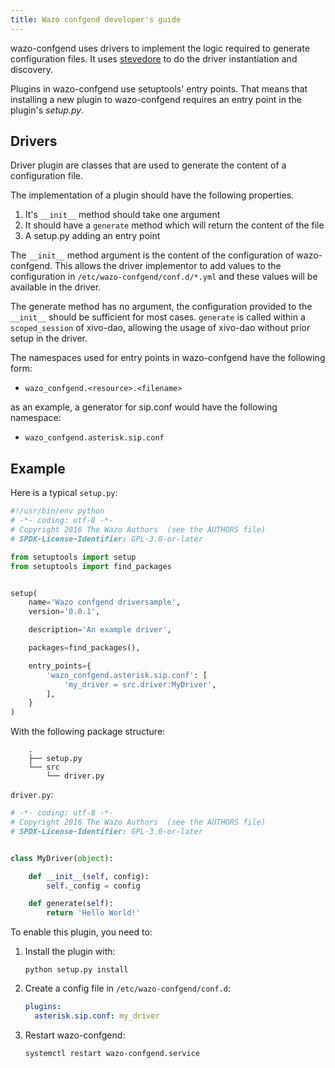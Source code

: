 ```yaml
---
title: Wazo confgend developer's guide
---
```


wazo-confgend uses drivers to implement the logic required to generate configuration files. It uses
[stevedore](http://docs.openstack.org/developer/stevedore/) to do the driver instantiation and
discovery.

Plugins in wazo-confgend use setuptools' entry points. That means that installing a new plugin to
wazo-confgend requires an entry point in the plugin's _setup.py_.

## Drivers

Driver plugin are classes that are used to generate the content of a configuration file.

The implementation of a plugin should have the following properties.

1. It's `__init__` method should take one argument
2. It should have a `generate` method which will return the content of the file
3. A setup.py adding an entry point

The `__init__` method argument is the content of the configuration of wazo-confgend. This allows the
driver implementor to add values to the configuration in `/etc/wazo-confgend/conf.d/*.yml` and these
values will be available in the driver.

The generate method has no argument, the configuration provided to the `__init__` should be
sufficient for most cases. `generate` is called within a `scoped_session` of xivo-dao, allowing the
usage of xivo-dao without prior setup in the driver.

The namespaces used for entry points in wazo-confgend have the following form:

- `wazo_confgend.<resource>.<filename>`

as an example, a generator for sip.conf would have the following namespace:

- `wazo_confgend.asterisk.sip.conf`

## Example

Here is a typical `setup.py`:

```python
#!/usr/bin/env python
# -*- coding: utf-8 -*-
# Copyright 2016 The Wazo Authors  (see the AUTHORS file)
# SPDX-License-Identifier: GPL-3.0-or-later

from setuptools import setup
from setuptools import find_packages


setup(
    name='Wazo confgend driversample',
    version='0.0.1',

    description='An example driver',

    packages=find_packages(),

    entry_points={
        'wazo_confgend.asterisk.sip.conf': [
            'my_driver = src.driver:MyDriver',
        ],
    }
)
```

With the following package structure:

```ascii
    .
    ├── setup.py
    └── src
        └── driver.py
```

`driver.py`:

```python
# -*- coding: utf-8 -*-
# Copyright 2016 The Wazo Authors  (see the AUTHORS file)
# SPDX-License-Identifier: GPL-3.0-or-later


class MyDriver(object):

    def __init__(self, config):
        self._config = config

    def generate(self):
        return 'Hello World!'
```

To enable this plugin, you need to:

1. Install the plugin with:

   ```shell
   python setup.py install
   ```

2. Create a config file in `/etc/wazo-confgend/conf.d`:

   ```yaml
   plugins:
     asterisk.sip.conf: my_driver
   ```

3. Restart wazo-confgend:

   ```shell
   systemctl restart wazo-confgend.service
   ```
